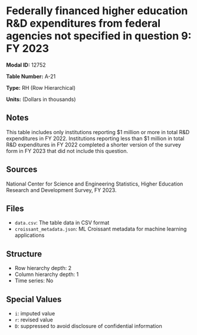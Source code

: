 # Federally financed higher education R&D expenditures from federal agencies not specified in question 9: FY 2023

**Modal ID:** 12752

**Table Number:** A-21

**Type:** RH (Row Hierarchical)

**Units:** (Dollars in thousands)

## Notes

This table includes only institutions reporting $1 million or more in total R&D expenditures in FY 2022. Institutions reporting less than $1 million in total R&D expenditures in FY 2022 completed a shorter version of the survey form in FY 2023 that did not include this question.

## Sources

National Center for Science and Engineering Statistics, Higher Education Research and Development Survey, FY 2023.

## Files

- `data.csv`: The table data in CSV format
- `croissant_metadata.json`: ML Croissant metadata for machine learning applications

## Structure

- Row hierarchy depth: 2
- Column hierarchy depth: 1
- Time series: No

## Special Values

- `i`: imputed value
- `r`: revised value
- `D`: suppressed to avoid disclosure of confidential information
